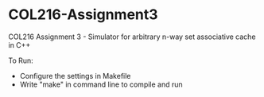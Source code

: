 # COL216-Assignment3

COL216 Assignment 3 - Simulator for arbitrary n-way set associative cache in C++

To Run:

- Configure the settings in Makefile
- Write "make" in command line to compile and run
